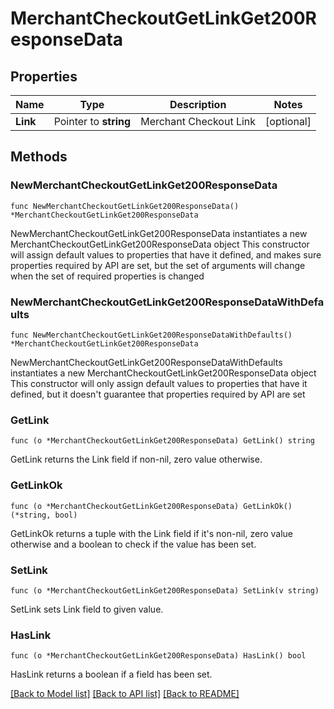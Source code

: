 # MerchantCheckoutGetLinkGet200ResponseData

## Properties

Name | Type | Description | Notes
------------ | ------------- | ------------- | -------------
**Link** | Pointer to **string** | Merchant Checkout Link | [optional] 

## Methods

### NewMerchantCheckoutGetLinkGet200ResponseData

`func NewMerchantCheckoutGetLinkGet200ResponseData() *MerchantCheckoutGetLinkGet200ResponseData`

NewMerchantCheckoutGetLinkGet200ResponseData instantiates a new MerchantCheckoutGetLinkGet200ResponseData object
This constructor will assign default values to properties that have it defined,
and makes sure properties required by API are set, but the set of arguments
will change when the set of required properties is changed

### NewMerchantCheckoutGetLinkGet200ResponseDataWithDefaults

`func NewMerchantCheckoutGetLinkGet200ResponseDataWithDefaults() *MerchantCheckoutGetLinkGet200ResponseData`

NewMerchantCheckoutGetLinkGet200ResponseDataWithDefaults instantiates a new MerchantCheckoutGetLinkGet200ResponseData object
This constructor will only assign default values to properties that have it defined,
but it doesn't guarantee that properties required by API are set

### GetLink

`func (o *MerchantCheckoutGetLinkGet200ResponseData) GetLink() string`

GetLink returns the Link field if non-nil, zero value otherwise.

### GetLinkOk

`func (o *MerchantCheckoutGetLinkGet200ResponseData) GetLinkOk() (*string, bool)`

GetLinkOk returns a tuple with the Link field if it's non-nil, zero value otherwise
and a boolean to check if the value has been set.

### SetLink

`func (o *MerchantCheckoutGetLinkGet200ResponseData) SetLink(v string)`

SetLink sets Link field to given value.

### HasLink

`func (o *MerchantCheckoutGetLinkGet200ResponseData) HasLink() bool`

HasLink returns a boolean if a field has been set.


[[Back to Model list]](../README.md#documentation-for-models) [[Back to API list]](../README.md#documentation-for-api-endpoints) [[Back to README]](../README.md)


